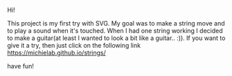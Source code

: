Hi!

This project is my first try with SVG. My goal was to make a string move and to play a sound when it's touched.
When I had one string working I decided to make a guitar(at least I wanted to look a bit like a guitar.. :)).
If you want to give it a try, then just click on the following link https://michielab.github.io/strings/

have fun!
